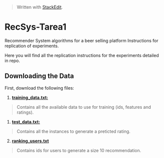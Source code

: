 


> Written with [StackEdit](https://stackedit.io/).
# RecSys-Tarea1

Recommender System algorithms for a beer selling platform Instructions for replication of experiments.

Here you will find all the replication instructions for the experiments detailed in repo.

 ## Downloading the Data
First, download the following files:

 1. [ **training_data.txt:** 
](https://github.com/paulanavarretec/RecSys-Tarea1/blob/master/training_data.txt.csv)
 > Contains all the available data to use for training (ids, features and ratings).

 1. [ **test_data.txt:** 
](https://github.com/paulanavarretec/RecSys-Tarea1/blob/master/test_rating_data.csv)
 > Contains all the instances to generate a preticted rating.

 2. [**ranking_users.txt**](https://github.com/paulanavarretec/RecSys-Tarea1/blob/master/ranking_users.txt)
> Contains ids for users to generate a size 10 recommendation. 

<!--stackedit_data:
eyJoaXN0b3J5IjpbMTc4NDE3MDA3NiwtMjU2OTI0NDQ2LDk1ND
U0Nzc5LC0yNTY5MjQ0NDYsLTE1OTg5ODUwNTUsLTU1NTQwMTY3
LC05MTUwODMwMzQsMTc0MTc5ODczXX0=
-->